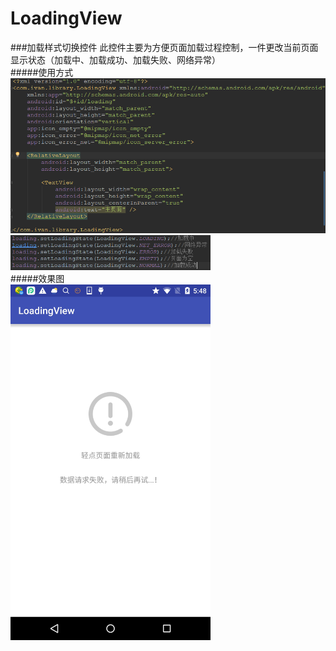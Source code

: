 # LoadingView
###加载样式切换控件
此控件主要为方便页面加载过程控制，一件更改当前页面显示状态（加载中、加载成功、加载失败、网络异常）<br>
#####使用方式
<img src="https://github.com/Ivan-Jun/LoadingView/blob/master/app/screen/xml_screen.png" width="600px"  />
<br>
<img src="https://github.com/Ivan-Jun/LoadingView/blob/master/app/screen/use_screen.png" alt="Drawing" width="320px" />
<br>
#####效果图<br>
<img src="https://github.com/Ivan-Jun/LoadingView/blob/master/app/screen/loading_screen.png" alt="Drawing" width="320px" />
<br>

